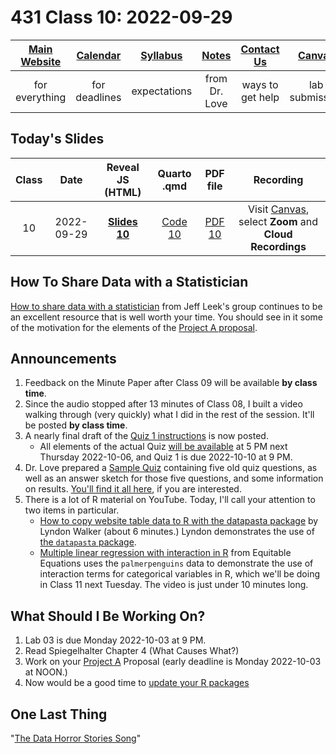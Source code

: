 # 431 Class 10: 2022-09-29

[Main Website](https://thomaselove.github.io/431-2022/) | [Calendar](https://thomaselove.github.io/431-2022/calendar.html) | [Syllabus](https://thomaselove.github.io/431-syllabus-2022/) | [Notes](https://thomaselove.github.io/431-notes/) | [Contact Us](https://thomaselove.github.io/431-2022/contact.html) | [Canvas](https://canvas.case.edu) | [Data and Code](https://github.com/THOMASELOVE/431-data)
:-----------: | :--------------: | :----------: | :---------: | :-------------: | :-----------: | :------------:
for everything | for deadlines | expectations | from Dr. Love | ways to get help | lab submission | for downloads

## Today's Slides

Class | Date | Reveal JS (HTML) | Quarto .qmd | PDF file | Recording
:---: | :--------: | :------: | :------: | :--------: | :-------------:
10 | 2022-09-29 | **[Slides 10](https://thomaselove.github.io/431-slides-2022/class10.html)** | [Code 10](https://thomaselove.github.io/431-slides-2022/class10.qmd) | [PDF 10](431%20Class%2010.pdf) | Visit [Canvas](https://canvas.case.edu/), select **Zoom** and **Cloud Recordings**

## How To Share Data with a Statistician

[How to share data with a statistician](https://github.com/jtleek/datasharing) from Jeff Leek's group continues to be an excellent resource that is well worth your time. You should see in it some of the motivation for the elements of the [Project A proposal](https://thomaselove.github.io/431-projectA-2022/).

## Announcements

1. Feedback on the Minute Paper after Class 09 will be available **by class time**.
2. Since the audio stopped after 13 minutes of Class 08, I built a video walking through (very quickly) what I did in the rest of the session. It'll be posted **by class time**.
3. A nearly final draft of the [Quiz 1 instructions](https://github.com/THOMASELOVE/431-quizzes-2022/blob/main/quiz1) is now posted.
    - All elements of the actual Quiz [will be available](https://github.com/THOMASELOVE/431-quizzes-2022/blob/main/quiz1) at 5 PM next Thursday 2022-10-06, and Quiz 1 is due 2022-10-10 at 9 PM.
4. Dr. Love prepared a [Sample Quiz](https://github.com/THOMASELOVE/431-quizzes-2022/tree/main/sample) containing five old quiz questions, as well as an answer sketch for those five questions, and some information on results. [You'll find it all here](https://github.com/THOMASELOVE/431-quizzes-2022/tree/main/sample), if you are interested.
5. There is a lot of R material on YouTube. Today, I'll call your attention to two items in particular.
    - [How to copy website table data to R with the datapasta package](https://www.youtube.com/watch?v=YAkfDQgghzk) by Lyndon Walker (about 6 minutes.) Lyndon demonstrates the use of [the `datapasta` package](https://github.com/MilesMcBain/datapasta).
    - [Multiple linear regression with interaction in R](https://www.youtube.com/watch?v=yJnHmCMb1q4) from Equitable Equations uses the `palmerpenguins` data to demonstrate the use of interaction terms for categorical variables in R, which we'll be doing in Class 11 next Tuesday. The video is just under 10 minutes long.

## What Should I Be Working On?

1. Lab 03 is due Monday 2022-10-03 at 9 PM.
2. Read Spiegelhalter Chapter 4 (What Causes What?)
3. Work on your [Project A](https://thomaselove.github.io/431-projectA-2022/) Proposal (early deadline is Monday 2022-10-03 at NOON.)
4. Now would be a good time to [update your R packages](https://thomaselove.github.io/431-2022/software.html#updating-your-r-packages)

## One Last Thing

"[The Data Horror Stories Song](https://twitter.com/rafamoral/status/1571622591219236864)"


